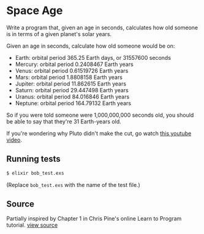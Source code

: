 # Space Age

Write a program that, given an age in seconds, calculates how old someone is in terms of a given planet's solar years.

Given an age in seconds, calculate how old someone would be on:

   - Earth: orbital period 365.25 Earth days, or 31557600 seconds
   - Mercury: orbital period 0.2408467 Earth years
   - Venus: orbital period 0.61519726 Earth years
   - Mars: orbital period 1.8808158 Earth years
   - Jupiter: orbital period 11.862615 Earth years
   - Saturn: orbital period 29.447498 Earth years
   - Uranus: orbital period 84.016846 Earth years
   - Neptune: orbital period 164.79132 Earth years

So if you were told someone were 1,000,000,000 seconds old, you should
be able to say that they're 31 Earth-years old.

If you're wondering why Pluto didn't make the cut, go watch [this
youtube video](http://www.youtube.com/watch?v=Z_2gbGXzFbs).

## Running tests

```bash
$ elixir bob_test.exs
```

(Replace `bob_test.exs` with the name of the test file.)

## Source

Partially inspired by Chapter 1 in Chris Pine's online Learn to Program tutorial. [view source](http://pine.fm/LearnToProgram/?Chapter=01)
